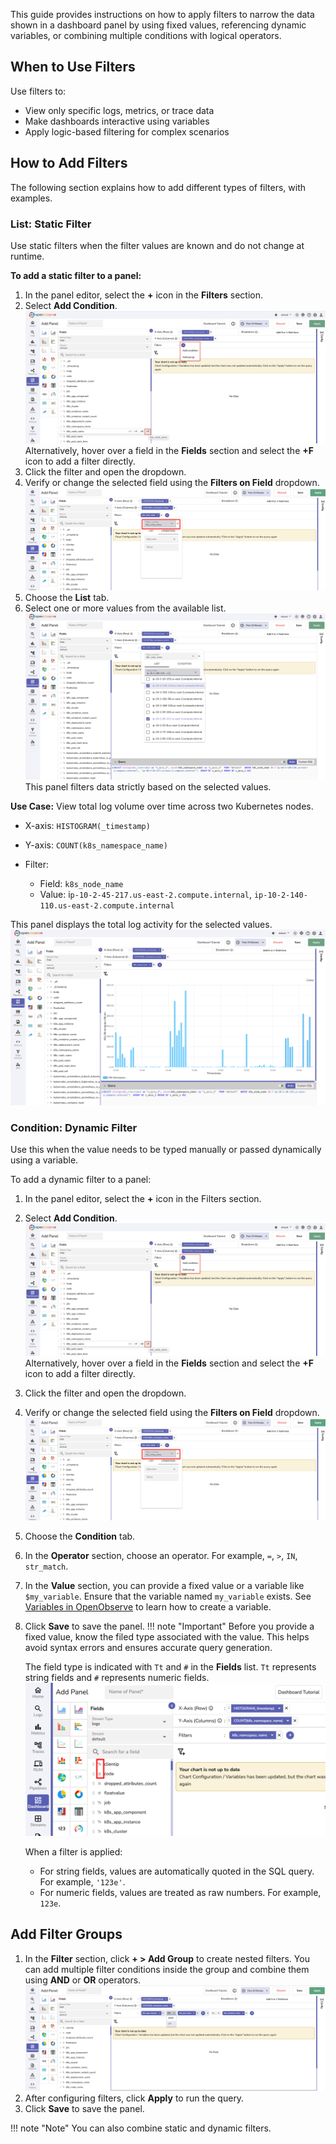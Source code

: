 This guide provides instructions on how to apply filters to narrow the data shown in a dashboard panel by using fixed values, referencing dynamic variables, or combining multiple conditions with logical operators.

## When to Use Filters

Use filters to:

- View only specific logs, metrics, or trace data
- Make dashboards interactive using variables
- Apply logic-based filtering for complex scenarios

## How to Add Filters
The following section explains how to add different types of filters, with examples.

### List: Static Filter

Use static filters when the filter values are known and do not change at runtime.

**To add a static filter to a panel:**

1. In the panel editor, select the **+** icon in the **Filters** section. 
2. Select **Add Condition**. 
![Add Filters](../../../images/add-filters.png)
Alternatively, hover over a field in the **Fields** section and select the **+F** icon to add a filter directly.
3. Click the filter and open the dropdown. 
3. Verify or change the selected field using the **Filters on Field** dropdown.
![filters-on-filed](../../../images/filters-on-filed.png)
4. Choose the **List** tab. 
5. Select one or more values from the available list. 
![Create Static Filter](../../../images/filters-create-static-filters.png)
This panel filters data strictly based on the selected values.

**Use Case:** View total log volume over time across two Kubernetes nodes. 

- X-axis: `HISTOGRAM(_timestamp)`
- Y-axis: `COUNT(k8s_namespace_name)`
- Filter:

    - Field: `k8s_node_name`
    - Value: i`p-10-2-45-217.us-east-2.compute.internal`, `ip-10-2-140-110.us-east-2.compute.internal` 

This panel displays the total log activity for the selected values. <br>
![Static Filters (List)](../../../images/filters-list.png)

### Condition: Dynamic Filter

Use this when the value needs to be typed manually or passed dynamically using a variable.

To add a dynamic filter to a panel:

1. In the panel editor, select the **+** icon in the Filters section. 
2. Select **Add Condition**. 
![Add Filters](../../../images/add-filters.png)
Alternatively, hover over a field in the **Fields** section and select the **+F** icon to add a filter directly.
3. Click the filter and open the dropdown. 
3. Verify or change the selected field using the **Filters on Field** dropdown.
![filters-on-filed](../../../images/filters-on-filed.png)
4. Choose the **Condition** tab. 
5. In the **Operator** section, choose an operator. For example, `=`, `>`, `IN`, `str_match`. 
6. In the **Value** section, you can provide a fixed value or a variable like `$my_variable`. Ensure that the variable named `my_variable` exists. See [Variables in OpenObserve](../variables/variables-in-openobserve/) to learn how to create a variable.
7. Click **Save** to save the panel. 
!!! note "Important"
      Before you provide a fixed value, know the filed type associated with the value. This helps avoid syntax errors and ensures accurate query generation.

      The field type is indicated with `Tt` and `#` in the **Fields** list. 
      `Tt` represents string fields and `#` represents numeric fields. 
      ![field type](../../../images/field-type.png) 

      When a filter is applied:

      - For string fields, values are automatically quoted in the SQL query. For example, `'123e'`. 
      - For numeric fields, values are treated as raw numbers. For example, `123e`. 

## Add Filter Groups
1. In the **Filter** section, click **+ > Add Group** to create nested filters. You can add multiple filter conditions inside the group and combine them using **AND** or **OR** operators. 
![Filter groups](../../../images/filter-grouping.png)
2. After configuring filters, click **Apply** to run the query. 
3. Click **Save** to save the panel. 

!!! note "Note"
      You can also combine static and dynamic filters.
